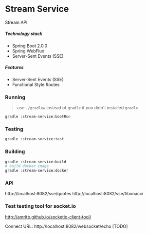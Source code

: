 Stream Service
=============
Stream API

##### Technology stack
* Spring Boot 2.0.0
* Spring WebFlux
* Server-Sent Events (SSE) 

##### Features
* Server-Sent Events (SSE)
* Functional Style Routes

### Running
> use `./gradlew` instead of `gradle` if you didn't installed `gradle`
```bash
gradle :stream-service:bootRun
```
### Testing
```bash
gradle :stream-service:test
```
### Building 
```bash
gradle :stream-service:build
# build docker image
gradle :stream-service:docker
```

### API
http://localhost:8082/sse/quotes
http://localhost:8082/sse/fibonacci

### Test testing tool for socket.io

http://amritb.github.io/socketio-client-tool/

Connect URL: http://localhost:8082/websocket/echo [TODO]